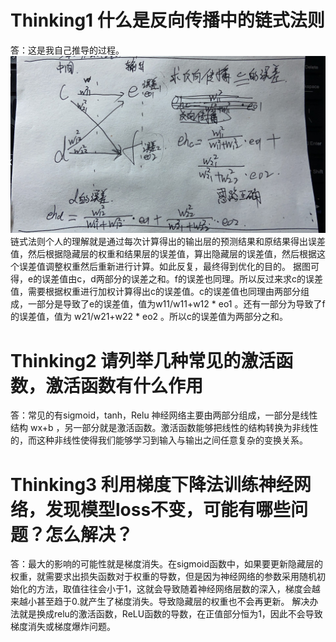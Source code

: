 # Thinking1	什么是反向传播中的链式法则 #

答：这是我自己推导的过程。
![avatar](./png/2.png)
链式法则个人的理解就是通过每次计算得出的输出层的预测结果和原结果得出误差值，然后根据隐藏层的权重和结果层的误差值，算出隐藏层的误差值，然后根据这个误差值调整权重然后重新进行计算。如此反复，最终得到优化的目的。
据图可得，e的误差值由c，d两部分的误差之和。f的误差也同理。所以反过来求c的误差值，需要根据权重进行加权计算得出c的误差值。c的误差值也同理由两部分组成，一部分是导致了e的误差值，值为w11/w11+w12 * eo1  。还有一部分为导致了f的误差值，值为 w21/w21+w22 * eo2   。所以c的误差值为两部分之和。


# Thinking2	请列举几种常见的激活函数，激活函数有什么作用 #

答：常见的有sigmoid，tanh，Relu
神经网络主要由两部分组成，一部分是线性结构  wx+b ，另一部分就是激活函数。激活函数能够把线性的结构转换为非线性的，而这种非线性使得我们能够学习到输入与输出之间任意复杂的变换关系。


# Thinking3	利用梯度下降法训练神经网络，发现模型loss不变，可能有哪些问题？怎么解决？ #

答：最大的影响的可能性就是梯度消失。在sigmoid函数中，如果要更新隐藏层的权重，就需要求出损失函数对于权重的导数，但是因为神经网络的参数采用随机初始化的方法，取值往往会小于1，这就会导致随着神经网络层数的深入，梯度会越来越小甚至趋于0.就产生了梯度消失。导致隐藏层的权重也不会再更新。
解决办法就是换成relu的激活函数，ReLU函数的导数，在正值部分恒为1，因此不会导致梯度消失或梯度爆炸问题。



